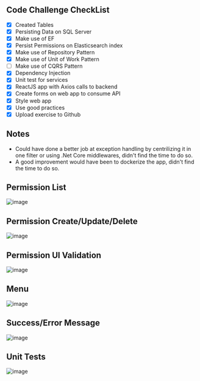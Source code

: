 ## Code Challenge CheckList
- [x] Created Tables
- [x] Persisting Data on SQL Server
- [x] Make use of EF
- [x] Persist Permissions on Elasticsearch index
- [x] Make use of Repository Pattern
- [x] Make use of Unit of Work Pattern
- [ ] Make use of CQRS Pattern
- [x] Dependency Injection
- [x] Unit test for services
- [x] ReactJS app with Axios calls to backend
- [x] Create forms on web app to consume API
- [x] Style web app
- [x] Use good practices
- [x] Upload exercise to Github

## Notes
- Could have done a better job at exception handling by centrilizing it in one filter or using .Net Core middlewares, didn't find the time to do so.
- A good improvement would have been to dockerize the app, didn't find the time to do so.

## Permission List
![image](https://github.com/arcediazadrian/n5_code_challenge/assets/26807808/569655e7-afbc-4270-8f0c-7a2e1f833b08)

## Permission Create/Update/Delete
![image](https://github.com/arcediazadrian/n5_code_challenge/assets/26807808/d25957ce-813c-45a9-a986-6d6d38f1f1fe)

## Permission UI Validation
![image](https://github.com/arcediazadrian/n5_code_challenge/assets/26807808/79be3f4e-3dff-466a-b03a-556e5433233d)

## Menu
![image](https://github.com/arcediazadrian/n5_code_challenge/assets/26807808/bb3481d3-7c61-4a15-99f4-89741bf71a2e)

## Success/Error Message
![image](https://github.com/arcediazadrian/n5_code_challenge/assets/26807808/eabc77c3-f15b-46d0-b50d-80f5b105e12e)

## Unit Tests
![image](https://github.com/arcediazadrian/n5_code_challenge/assets/26807808/ec9346b3-b041-4735-8f98-02fe20efd785)




